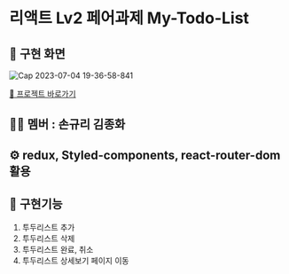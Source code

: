 # 리액트 Lv2 페어과제 My-Todo-List

## 🎨 구현 화면
![Cap 2023-07-04 19-36-58-841](https://github.com/kimjonghwa230412/React-Lv2/assets/135217349/4ef89545-20b6-4e56-9a09-c468268fbfab)

[🔗 프로젝트 바로가기](https://react-lv2-psi.vercel.app/)

## 🧑‍💻 멤버 : 손규리 김종화

## ⚙️ redux, Styled-components, react-router-dom 활용

## 📌 구현기능

1. 투두리스트 추가 
2. 투두리스트 삭제 
3. 투두리스트 완료, 취소
4. 투두리스트 상세보기 페이지 이동

